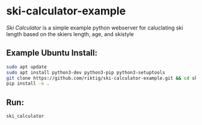 # ski-calculator-example
*Ski Calculator* is a simple example python webserver for caluclating ski length based on the skiers length, age, and skistyle
## Example Ubuntu Install:
```bash
sudo apt update
sudo apt install python3-dev python3-pip python3-setuptools
git clone https://github.com/riktig/ski-calculator-example.git && cd ski-calculator-example
pip install -e .
```

## Run:
```bash
ski_calculator
```
